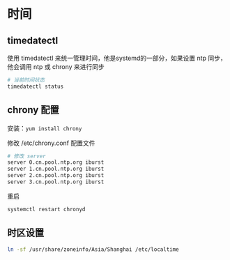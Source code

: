 # 时间

## timedatectl

使用 timedatectl 来统一管理时间，他是systemd的一部分，如果设置 ntp 同步，他会调用 ntp 或 chrony 来进行同步

```bash
# 当前时间状态
timedatectl status
```

## chrony 配置

安装：`yum install chrony`

修改 /etc/chrony.conf 配置文件

```bash
# 修改 server
server 0.cn.pool.ntp.org iburst
server 1.cn.pool.ntp.org iburst
server 2.cn.pool.ntp.org iburst
server 3.cn.pool.ntp.org iburst
```

重启

```bash
systemctl restart chronyd
```

## 时区设置

```bash
ln -sf /usr/share/zoneinfo/Asia/Shanghai /etc/localtime
```



